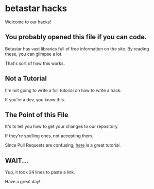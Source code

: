 # betastar hacks
Welcome to our hacks!

## You probably opened this file if you can code.
Betastar has vast libraries full of free information on the site. By reading these, you can glimpse a lot.

That's sort of how this works.

## Not a Tutorial
I'm not going to write a full tutorial on how to write a hack.

If you're a dev, you know this.

## The Point of this File
It's to tell you how to get your changes to our repository.

If they're spelling ones, not accepting them.

Since Pull Requests are confusing, [here](https://docs.github.com/en/pull-requests/collaborating-with-pull-requests/proposing-changes-to-your-work-with-pull-requests/creating-a-pull-request) is a great tutorial.

## WAIT...
Yup, it took 24 lines to paste a link.

Have a great day!
